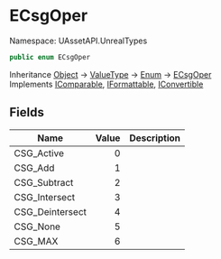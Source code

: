 # ECsgOper

Namespace: UAssetAPI.UnrealTypes

```csharp
public enum ECsgOper
```

Inheritance [Object](https://docs.microsoft.com/en-us/dotnet/api/system.object) → [ValueType](https://docs.microsoft.com/en-us/dotnet/api/system.valuetype) → [Enum](https://docs.microsoft.com/en-us/dotnet/api/system.enum) → [ECsgOper](./uassetapi.unrealtypes.ecsgoper.md)<br>
Implements [IComparable](https://docs.microsoft.com/en-us/dotnet/api/system.icomparable), [IFormattable](https://docs.microsoft.com/en-us/dotnet/api/system.iformattable), [IConvertible](https://docs.microsoft.com/en-us/dotnet/api/system.iconvertible)

## Fields

| Name | Value | Description |
| --- | --: | --- |
| CSG_Active | 0 |  |
| CSG_Add | 1 |  |
| CSG_Subtract | 2 |  |
| CSG_Intersect | 3 |  |
| CSG_Deintersect | 4 |  |
| CSG_None | 5 |  |
| CSG_MAX | 6 |  |
